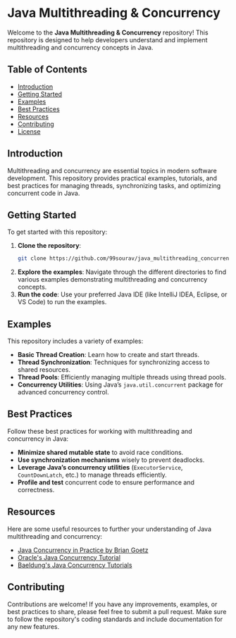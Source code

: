 # Java Multithreading & Concurrency

Welcome to the **Java Multithreading & Concurrency** repository! This repository is designed to help developers understand and implement multithreading and concurrency concepts in Java.

## Table of Contents
- [Introduction](#introduction)
- [Getting Started](#getting-started)
- [Examples](#examples)
- [Best Practices](#best-practices)
- [Resources](#resources)
- [Contributing](#contributing)
- [License](#license)

## Introduction
Multithreading and concurrency are essential topics in modern software development. This repository provides practical examples, tutorials, and best practices for managing threads, synchronizing tasks, and optimizing concurrent code in Java.

## Getting Started
To get started with this repository:

1. **Clone the repository**:
    ```bash
    git clone https://github.com/99sourav/java_multithreading_concurrency.git
    ```
2. **Explore the examples**: Navigate through the different directories to find various examples demonstrating multithreading and concurrency concepts.
3. **Run the code**: Use your preferred Java IDE (like IntelliJ IDEA, Eclipse, or VS Code) to run the examples.

## Examples
This repository includes a variety of examples:

- **Basic Thread Creation**: Learn how to create and start threads.
- **Thread Synchronization**: Techniques for synchronizing access to shared resources.
- **Thread Pools**: Efficiently managing multiple threads using thread pools.
- **Concurrency Utilities**: Using Java’s `java.util.concurrent` package for advanced concurrency control.

## Best Practices
Follow these best practices for working with multithreading and concurrency in Java:

- **Minimize shared mutable state** to avoid race conditions.
- **Use synchronization mechanisms** wisely to prevent deadlocks.
- **Leverage Java’s concurrency utilities** (`ExecutorService`, `CountDownLatch`, etc.) to manage threads efficiently.
- **Profile and test** concurrent code to ensure performance and correctness.

## Resources
Here are some useful resources to further your understanding of Java multithreading and concurrency:

- [Java Concurrency in Practice by Brian Goetz](https://www.oreilly.com/library/view/java-concurrency-in/0321349601/)
- [Oracle's Java Concurrency Tutorial](https://docs.oracle.com/javase/tutorial/essential/concurrency/)
- [Baeldung's Java Concurrency Tutorials](https://www.baeldung.com/java-concurrency)

## Contributing
Contributions are welcome! If you have any improvements, examples, or best practices to share, please feel free to submit a pull request. Make sure to follow the repository's coding standards and include documentation for any new features.
